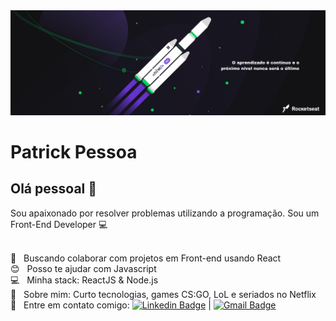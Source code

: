 <img width="auto" src="https://github.com/PatricksPessoa/PatricksPessoa/blob/master/bannergit.png">

# Patrick Pessoa

## Olá pessoal 👋
Sou apaixonado por resolver problemas utilizando a programação.
Sou um Front-End Developer :computer:


 <br/> :purple_heart: &nbsp; Buscando colaborar com projetos em Front-end usando React
 <br/> :blush: &nbsp; Posso te ajudar com Javascript
 <br/> :computer: &nbsp; Minha stack: ReactJS & Node.js
 <br/> 💬  &nbsp; Sobre mim: Curto tecnologias, games CS:GO, LoL e seriados no Netflix
 <br/> :email: &nbsp; Entre em contato comigo: [![Linkedin Badge](https://img.shields.io/badge/-ThiagoMarinho-blue?style=flat-square&logo=Linkedin&logoColor=white&link=https://www.linkedin.com/in/patrickspessoa/)](https://www.linkedin.com/in/patrickspessoa/) 
| 
[![Gmail Badge](https://img.shields.io/badge/-patrickspessoa@gmail.com-c14438?style=flat-square&logo=Gmail&logoColor=white&link=mailto:patrickspessoa@gmail.com)](mailto:patrickspessoa@gmail.com)
